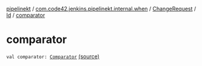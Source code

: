 [pipelinekt](../../../index.md) / [com.code42.jenkins.pipelinekt.internal.when](../../index.md) / [ChangeRequest](../index.md) / [Id](index.md) / [comparator](./comparator.md)

# comparator

`val comparator: `[`Comparator`](../../../com.code42.jenkins.pipelinekt.core/-comparator/index.md) [(source)](https://github.com/code42/pipelinekt/tree/master/internal/src/main/kotlin/com/code42/jenkins/pipelinekt/internal/when/ChangeRequest.kt#L17)